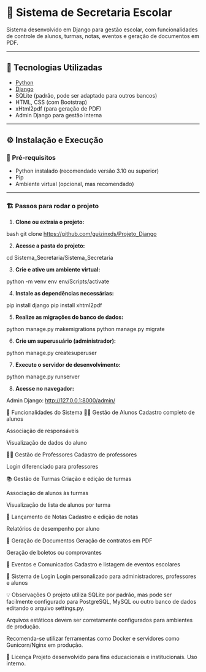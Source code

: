 # 📘 Sistema de Secretaria Escolar

Sistema desenvolvido em Django para gestão escolar, com funcionalidades de controle de alunos, turmas, notas, eventos e geração de documentos em PDF.

---

## 🚀 Tecnologias Utilizadas

- [Python](https://www.python.org/)
- [Django](https://www.djangoproject.com/)
- SQLite (padrão, pode ser adaptado para outros bancos)
- HTML, CSS (com Bootstrap)
- xHtml2pdf (para geração de PDF)
- Admin Django para gestão interna

---

## ⚙️ Instalação e Execução

### 🔧 Pré-requisitos

- Python instalado (recomendado versão 3.10 ou superior)
- Pip
- Ambiente virtual (opcional, mas recomendado)

---

### 🏗️ Passos para rodar o projeto

1. **Clone ou extraia o projeto:**

bash
git clone <https://github.com/guizinxds/Projeto_Django>

2. **Acesse a pasta do projeto:**

cd Sistema_Secretaria/Sistema_Secretaria


3. **Crie e ative um ambiente virtual:**

python -m venv env
env/Scripts/activate

4. **Instale as dependências necessárias:**

pip install django
pip install xhtml2pdf

5. **Realize as migrações do banco de dados:**

python manage.py makemigrations
python manage.py migrate

6. **Crie um superusuário (administrador):**

python manage.py createsuperuser

7. **Execute o servidor de desenvolvimento:**

python manage.py runserver

8. **Acesse no navegador:**

Admin Django: http://127.0.0.1:8000/admin/

🧠 Funcionalidades do Sistema
👩‍🎓 Gestão de Alunos
Cadastro completo de alunos

Associação de responsáveis

Visualização de dados do aluno

👨‍🏫 Gestão de Professores
Cadastro de professores

Login diferenciado para professores

📚 Gestão de Turmas
Criação e edição de turmas

Associação de alunos às turmas

Visualização de lista de alunos por turma

📝 Lançamento de Notas
Cadastro e edição de notas

Relatórios de desempenho por aluno

📑 Geração de Documentos
Geração de contratos em PDF

Geração de boletos ou comprovantes

📅 Eventos e Comunicados
Cadastro e listagem de eventos escolares

🔐 Sistema de Login
Login personalizado para administradores, professores e alunos

💡 Observações
O projeto utiliza SQLite por padrão, mas pode ser facilmente configurado para PostgreSQL, MySQL ou outro banco de dados editando o arquivo settings.py.

Arquivos estáticos devem ser corretamente configurados para ambientes de produção.

Recomenda-se utilizar ferramentas como Docker e servidores como Gunicorn/Nginx em produção.

📜 Licença
Projeto desenvolvido para fins educacionais e institucionais. Uso interno.


